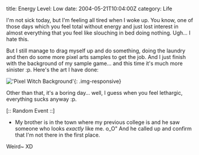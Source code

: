title: Energy Level: Low
date: 2004-05-21T10:04:00Z
category: Life

I'm not sick today, but I'm feeling all tired when I woke up. You know, one of those days which you feel total without energy and just lost interest in almost everything that you feel like slouching in bed doing nothing. Ugh… I hate this.

But I still manage to drag myself up and do something, doing the laundry and then do some more pixel arts samples to get the job. And I just finish with the background of my sample game… and this time it's much more sinister :p. Here's the art I have done:

!['Pixel Witch Background'](http://img32.photobucket.com/albums/v95/seh_hui/portfolio/background.png){: .img-responsive}


Other than that, it's a boring day… well, I guess when you feel lethargic, everything sucks anyway :p.

[:: Random Event ::]

- My brother is in the town where my previous college is and he saw someone who looks *exactly* like me. o\_O" And he called up and confirm that I'm not there in the first place.

Weird~ XD
